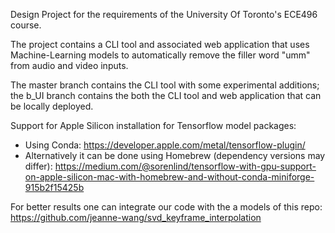 Design Project for the requirements of the University Of Toronto's ECE496 course.

The project contains a CLI tool and associated web application that uses Machine-Learning models to automatically remove the filler word "umm" from audio and video inputs.

The master branch contains the CLI tool with some experimental additions; the b_UI branch contains the both the CLI tool and web application that can be locally deployed.

Support for Apple Silicon installation for Tensorflow model packages:
  - Using Conda: https://developer.apple.com/metal/tensorflow-plugin/
  - Alternatively it can be done using Homebrew (dependency versions may differ): https://medium.com/@sorenlind/tensorflow-with-gpu-support-on-apple-silicon-mac-with-homebrew-and-without-conda-miniforge-915b2f15425b

For better results one can integrate our code with the a models of this repo: https://github.com/jeanne-wang/svd_keyframe_interpolation
